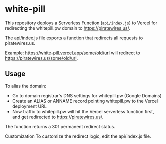 # white-pill

This repository deploys a Serverless Function (`api/index.js`) to Vercel for redirecting the whitepill.pw domain to https://piratewires.us/.

The api/index.js file exports a function that redirects all requests to piratewires.us.

Example: https://white-pill.vercel.app/some/old/url will redirect to https://piratewires.us/some/old/url.

## Usage

To alias the domain:

- Go to domain registrar's DNS settings for whitepill.pw (Google Domains)
- Create an ALIAS or ANNAME record pointing whitepill.pw to the Vercel deployment URL
- Now traffic to whitepill.pw will hit the Vercel serverless function first, and get redirected to https://piratewires.us/.

The function returns a 301 permanent redirect status.

Customization
To customize the redirect logic, edit the api/index.js file.
